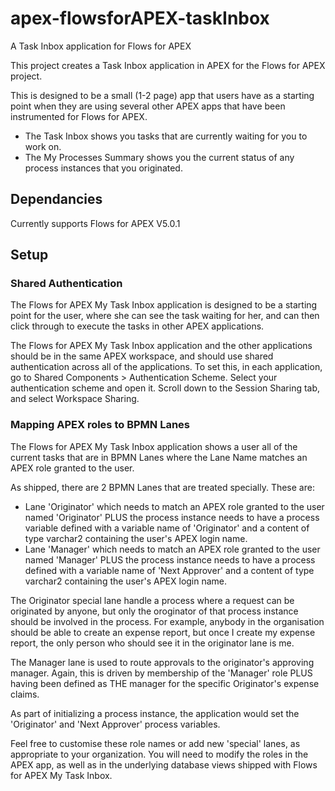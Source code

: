 # apex-flowsforAPEX-taskInbox

A Task Inbox application for Flows for APEX

This project creates a Task Inbox application in APEX for the Flows for APEX project.

This is designed to be a small (1-2 page) app that users have as a starting point when they are using several other APEX apps that have been instrumented for Flows for APEX.

- The Task Inbox shows you tasks that are currently waiting for you to work on.
- The My Processes Summary shows you the current status of any process instances that you originated.

## Dependancies

Currently supports Flows for APEX V5.0.1

## Setup

### Shared Authentication

The Flows for APEX My Task Inbox application is designed to be a starting point for the user, where she can see the task waiting for her, and can then click through to execute the tasks in other APEX applications.

The Flows for APEX My Task Inbox application and the other applications should be in the same APEX workspace, and should use shared authentication across all of the applications.  To set this, in each application, go to Shared Components > Authentication Scheme.  Select your authentication scheme and open it.  Scroll down to the Session Sharing tab, and select Workspace Sharing.

### Mapping APEX roles to BPMN Lanes

The Flows for APEX My Task Inbox application shows a user all of the current tasks that are in BPMN Lanes where the Lane Name matches an APEX role granted to the user.

As shipped, there are 2 BPMN Lanes that are treated specially.  These are:

- Lane 'Originator' which needs to match an APEX role granted to the user named 'Originator' PLUS the process instance needs to have a process variable defined with a variable name of 'Originator' and a content of type varchar2 containing the user's APEX login name.
- Lane 'Manager' which needs to match an APEX role granted to the user named 'Manager' PLUS the process instance needs to have a process defined with a variable name of 'Next Approver' and a content of type varchar2 containing the user's APEX login name.

The Originator special lane handle a process where a request can be originated by anyone, but only the oroginator of that process instance should be involved in the process.  For example, anybody in the organisation should be able to create an expense report, but once I create my expense report, the only person who should see it in the originator lane is me.

The Manager lane is used to route approvals to the originator's approving manager.  Again, this is driven by membership of the 'Manager' role PLUS having been defined as THE manager for the specific Originator's expense claims.

As part of initializing a process instance, the application would set the 'Originator' and 'Next Approver' process variables.

Feel free to customise these role names or add new 'special' lanes, as appropriate to your organization.  You will need to modify the roles in the APEX app, as well as in the underlying database views shipped with Flows for APEX My Task Inbox.


